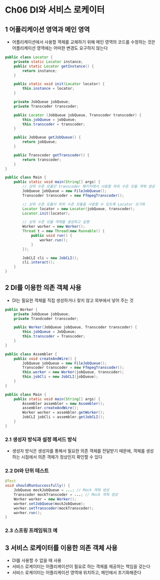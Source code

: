 # Ch06 DI와 서비스 로케이터

## 1 어플리케이션 영역과 메인 영역
- 어플리케이션에서 사용할 객체를 교체하기 위해 메인 영역의 코드를 수정하는 것은 어플리케이션 영역에는 어떠한 변경도 요구하지 않는다
```java
public class Locator {
    private static Locator instance;
    public static Locator getInstance() {
        return instance;
    }

    public static void init(Locator locator) {
        this.instance = locator;
    }

    private JobQueue jobQueue;
    private Transcoder transcoder;

    public Locator (JobQueue jobQueue, Transcoder transcoder) {
        this.jobQueue = jobQueue;
        this.transcoder = transcoder;
    }

    public JobQueue getJobQueue() {
        return jobQueue;
    }

    public Transcoder getTranscoder() {
        return transcoder;
    }
}

public class Main {
    public static void main(String[] args) {
        // 상위 수준 모듈인 transcoder 패키지에서 사용할 하위 수준 모둘 객체 생성
        JobQueue jobQueue = new FileJobQueue();
        Transcoder transcoder = new FfmpegTranscoder();

        // 상위 수준 모듈이 하위 수준 모듈을 사용할 수 있도록 Locator 초기화
        Locator locator = new Locator(jobQueue, transcoder);
        Locator.init(locator);

        // 상위 수준 모듈 객체를 생성하고 실행
        Worker worker = new Worker();
        Thread t = new Thread(new Runnable() {
            public void run() {
                worker.run();
            }
        });

        JobCLI cli = new JobCLI();
        cli.interact();
    }
}
```

## 2 DI를 이용한 의존 객체 사용
- DI는 필요한 객체를 직접 생성하거나 찾지 않고 외부에서 넣어 주는 것
```java
public Worker {
    private JobQueue jobQueue;
    private Trandcoder transcoder;

    public Worker(JobQueue jobQueue, Transcoder transcoder) {
        this.jobQueue = JobQueue;
        this.transcoder = Transcoder;
    }
}
```
```java
public class Assembler {
    public void createAndWire() {
        JobQueue jobQueue = new FileJobQueue();
        Transcoder transcoder = new FfmpegTranscoder();
        this.worker = new Worker(jobQueue, transcoder);
        this.jobCli = new JobCLI(jobQueue);
    }
}
```
```java
public class Main {
    public static void main(String[] args) {
        Assembler assembler = new Assembler();
        assembler.createAndWire();
        Worker worker = assembler.getWorker();
        JobCLI jobCli = assembler.getJobCLI();
    }
}
```

### 2.1 생성자 방식과 설정 메서드 방식
- 생성자 방식은 생성자를 통해서 필요한 의존 객체를 전달받기 때문에, 객체를 생성하는 시점에서 의존 객체가 정상인지 확인할 수 있다

### 2.2 DI와 단위 테스트
```java
@Test
void shouldRunSuccessfully() {
    JobQueue mockJobQueue = ...; // Mock 객체 생성
    Transcoder mockTranscoder = ...; // Mock 객체 생성
    Worker worker = new Worker();
    worker.setJobQueue(mockJobQueue);
    worker.setTranscoder(mockTranscoder);
    worker.run();
}
```

### 2.3 스프링 프레임워크 예

## 3 서비스 로케이터를 이용한 의존 객체 사용
- DI를 사용할 수 없을 때 사용
- 서비스 로케이터는 어플리케이션이 필요로 하는 객체를 제공하는 책임을 갖는다
- 서비스 로케이터는 어플리케이션 영역에 위치하고, 메인에서 초기화해준다

